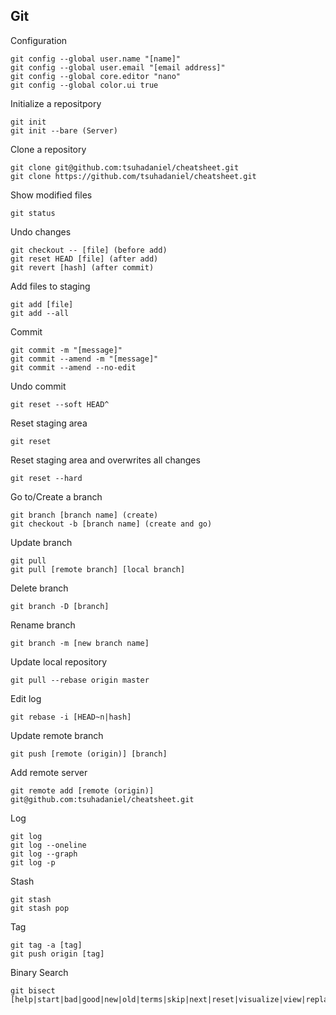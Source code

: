 ## Git

Configuration
```
git config --global user.name "[name]"
git config --global user.email "[email address]"
git config --global core.editor "nano"
git config --global color.ui true
```

Initialize a repositpory
```
git init
git init --bare (Server)
```

Clone a repository
```
git clone git@github.com:tsuhadaniel/cheatsheet.git
git clone https://github.com/tsuhadaniel/cheatsheet.git
```

Show modified files
```
git status
```

Undo changes
```
git checkout -- [file] (before add)
git reset HEAD [file] (after add)
git revert [hash] (after commit)
```

Add files to staging
```
git add [file]
git add --all
```

Commit
```
git commit -m "[message]"
git commit --amend -m "[message]"
git commit --amend --no-edit
```

Undo commit
```
git reset --soft HEAD^
```

Reset staging area
```
git reset
```

Reset staging area and overwrites all changes
```
git reset --hard
```

Go to/Create a branch
```
git branch [branch name] (create)
git checkout -b [branch name] (create and go)
```

Update branch
```
git pull
git pull [remote branch] [local branch]
```

Delete branch
```
git branch -D [branch]
```

Rename branch
```
git branch -m [new branch name]
```

Update local repository
```
git pull --rebase origin master
```

Edit log
```
git rebase -i [HEAD~n|hash]
```

Update remote branch
```
git push [remote (origin)] [branch]
```

Add remote server
```
git remote add [remote (origin)] git@github.com:tsuhadaniel/cheatsheet.git
```

Log
```
git log
git log --oneline
git log --graph
git log -p
```

Stash
```
git stash
git stash pop
```

Tag
```
git tag -a [tag]
git push origin [tag]
```

Binary Search
```
git bisect [help|start|bad|good|new|old|terms|skip|next|reset|visualize|view|replay|log|run]
```
